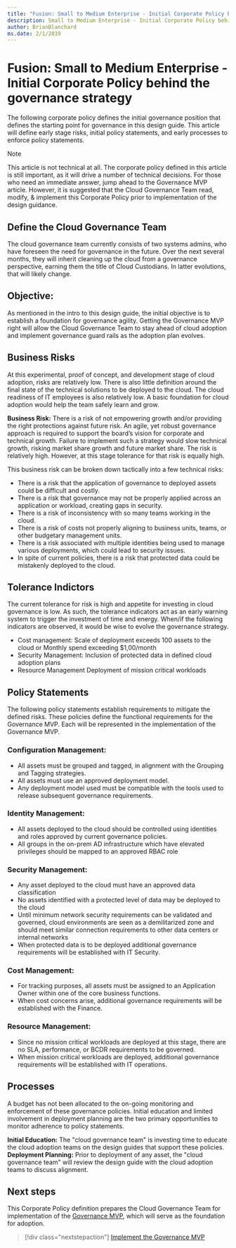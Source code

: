```yaml
---
title: "Fusion: Small to Medium Enterprise - Initial Corporate Policy behind the governance strategy"
description: Small to Medium Enterprise - Initial Corporate Policy behind the governance strategy
author: BrianBlanchard
ms.date: 2/1/2019
---
```


# Fusion: Small to Medium Enterprise - Initial Corporate Policy behind the governance strategy

The following corporate policy defines the initial governance position that defines the starting point for governance in this design guide. This article will define early stage risks, initial policy statements, and early processes to enforce policy statements.

> [!NOTE]
> This article is not technical at all. The corporate policy defined in this article is still important, as it will drive a number of technical decisions. For those who need an immediate answer, jump ahead to the Governance MVP article. However, it is suggested that the Cloud Governance Team read, modify, & implement this Corporate Policy prior to implementation of the design guidance.

## Define the Cloud Governance Team

The cloud governance team currently consists of two systems admins, who have foreseen the need for governance in the future. Over the next several months, they will inherit cleaning up the cloud from a governance perspective, earning them the title of Cloud Custodians. In latter evolutions, that will likely change.

## Objective:

As mentioned in the intro to this design guide, the initial objective is to establish a foundation for governance agility. Getting the Governance MVP right will allow the Cloud Governance Team to stay ahead of cloud adoption and implement governance guard rails as the adoption plan evolves.

## Business Risks

At this experimental, proof of concept, and development stage of cloud adoption, risks are relatively low. There is also little definition around the final state of the technical solutions to be deployed to the cloud. The cloud readiness of IT employees is also relatively low. A basic foundation for cloud adoption would help the team safely learn and grow. 

**Business Risk:** There is a risk of not empowering growth and/or providing the right protections against future risk. 
An agile, yet robust governance approach is required to support the board’s vision for corporate and technical growth. Failure to implement such a strategy would slow technical growth, risking market share growth and future market share. The risk is relatively high. However, at this stage tolerance for that risk is equally high.

This business risk can be broken down tactically into a few technical risks:

* There is a risk that the application of governance to deployed assets could be difficult and costly.
* There is a risk that governance may not be properly applied across an application or workload, creating gaps in security.
* There is a risk of inconsistency with so many teams working in the cloud.
* There is a risk of costs not properly aligning to business units, teams, or other budgetary management units.
* There is a risk associated with multiple identities being used to manage various deployments, which could lead to security issues.
* In spite of current policies, there is a risk that protected data could be mistakenly deployed to the cloud.

## Tolerance Indictors

The current tolerance for risk is high and appetite for investing in cloud governance is low. As such, the tolerance indicators act as an early warning system to trigger the investment of time and energy. When/if the following indicators are observed, it would be wise to evolve the governance strategy.

* Cost management: Scale of deployment exceeds 100 assets to the cloud or Monthly spend exceeding $1,00/month
* Security Management: Inclusion of protected data in defined cloud adoption plans
* Resource Management Deployment of mission critical workloads

## Policy Statements

The following policy statements establish requirements to mitigate the defined risks. These policies define the functional requirements for the Governance MVP. Each will be represented in the implementation of the Governance MVP.

### Configuration Management: 

* All assets must be grouped and tagged, in alignment with the Grouping and Tagging strategies.
* All assets must use an approved deployment model.
* Any deployment model used must be compatible with the tools used to release subsequent governance requirements.

### Identity Management: 

* All assets deployed to the cloud should be controlled using identities and roles approved by current governance policies.
* All groups in the on-prem AD infrastructure which have elevated privileges should be mapped to an approved RBAC role

### Security Management: 

* Any asset deployed to the cloud must have an approved data classification
* No assets identified with a protected level of data may be deployed to the cloud
* Until minimum network security requirements can be validated and governed, cloud environments are seen as a demilitarized zone and should meet similar connection requirements to other data centers or internal networks
* When protected data is to be deployed additional governance requirements will be established with IT Security.

### Cost Management: 

* For tracking purposes, all assets must be assigned to an Application Owner within one of the core business functions.
* When cost concerns arise, additional governance requirements will be established with the Finance.

### Resource Management: 

* Since no mission critical workloads are deployed at this stage, there are no SLA, performance, or BCDR requirements to be governed.
* When mission critical workloads are deployed, additional governance requirements will be established with IT operations.

## Processes
A budget has not been allocated to the on-going monitoring and enforcement of these governance policies. Initial education and limited involvement in deployment planning are the two primary opportunities to monitor adherence to policy statements.

**Initial Education:** The "cloud governance team" is investing time to educate the cloud adoption teams on the design guides that support these policies.
**Deployment Planning:** Prior to deployment of any asset, the "cloud governance team" will review the design guide with the cloud adoption teams to discuss alignment.

## Next steps

This Corporate Policy definition prepares the Cloud Governance Team for implementation of the [Governance MVP](./governance-mvp.md), which will serve as the foundation for adoption.

> [!div class="nextstepaction"]
> [Implement the Governance MVP](./governance-mvp.md)